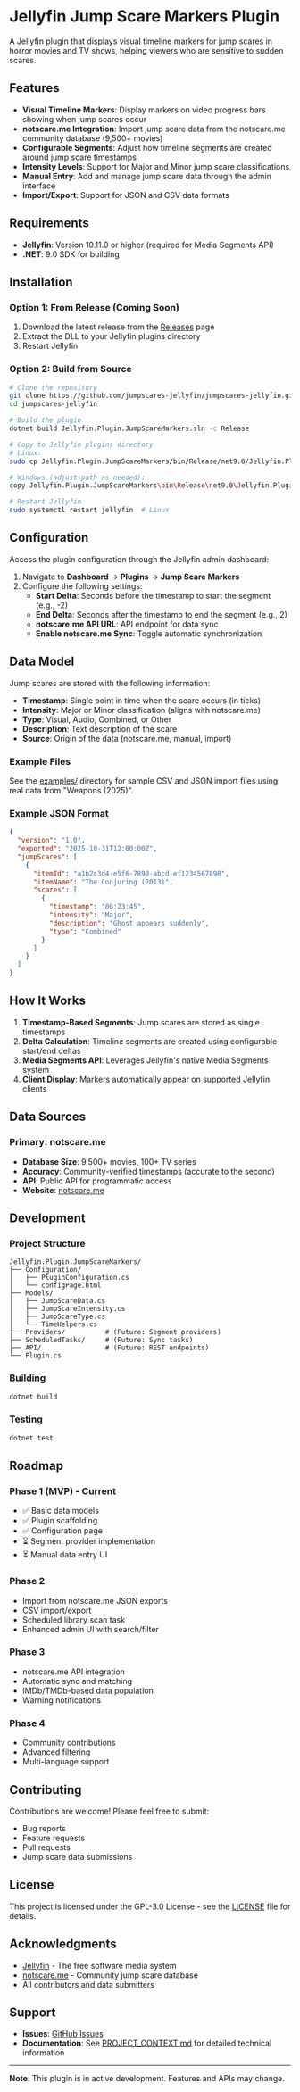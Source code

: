 # Jellyfin Jump Scare Markers Plugin

A Jellyfin plugin that displays visual timeline markers for jump scares in horror movies and TV shows, helping viewers who are sensitive to sudden scares.

## Features

- **Visual Timeline Markers**: Display markers on video progress bars showing when jump scares occur
- **notscare.me Integration**: Import jump scare data from the notscare.me community database (9,500+ movies)
- **Configurable Segments**: Adjust how timeline segments are created around jump scare timestamps
- **Intensity Levels**: Support for Major and Minor jump scare classifications
- **Manual Entry**: Add and manage jump scare data through the admin interface
- **Import/Export**: Support for JSON and CSV data formats

## Requirements

- **Jellyfin**: Version 10.11.0 or higher (required for Media Segments API)
- **.NET**: 9.0 SDK for building

## Installation

### Option 1: From Release (Coming Soon)
1. Download the latest release from the [Releases](https://github.com/jumpscares-jellyfin/jumpscares-jellyfin/releases) page
2. Extract the DLL to your Jellyfin plugins directory
3. Restart Jellyfin

### Option 2: Build from Source

```bash
# Clone the repository
git clone https://github.com/jumpscares-jellyfin/jumpscares-jellyfin.git
cd jumpscares-jellyfin

# Build the plugin
dotnet build Jellyfin.Plugin.JumpScareMarkers.sln -c Release

# Copy to Jellyfin plugins directory
# Linux:
sudo cp Jellyfin.Plugin.JumpScareMarkers/bin/Release/net9.0/Jellyfin.Plugin.JumpScareMarkers.dll /var/lib/jellyfin/plugins/JumpScareMarkers/

# Windows (adjust path as needed):
copy Jellyfin.Plugin.JumpScareMarkers\bin\Release\net9.0\Jellyfin.Plugin.JumpScareMarkers.dll %AppData%\Jellyfin\plugins\JumpScareMarkers\

# Restart Jellyfin
sudo systemctl restart jellyfin  # Linux
```

## Configuration

Access the plugin configuration through the Jellyfin admin dashboard:

1. Navigate to **Dashboard** → **Plugins** → **Jump Scare Markers**
2. Configure the following settings:
   - **Start Delta**: Seconds before the timestamp to start the segment (e.g., -2)
   - **End Delta**: Seconds after the timestamp to end the segment (e.g., 2)
   - **notscare.me API URL**: API endpoint for data sync
   - **Enable notscare.me Sync**: Toggle automatic synchronization

## Data Model

Jump scares are stored with the following information:

- **Timestamp**: Single point in time when the scare occurs (in ticks)
- **Intensity**: Major or Minor classification (aligns with notscare.me)
- **Type**: Visual, Audio, Combined, or Other
- **Description**: Text description of the scare
- **Source**: Origin of the data (notscare.me, manual, import)

### Example Files

See the [examples/](examples/) directory for sample CSV and JSON import files using real data from "Weapons (2025)".

### Example JSON Format

```json
{
  "version": "1.0",
  "exported": "2025-10-31T12:00:00Z",
  "jumpScares": [
    {
      "itemId": "a1b2c3d4-e5f6-7890-abcd-ef1234567890",
      "itemName": "The Conjuring (2013)",
      "scares": [
        {
          "timestamp": "00:23:45",
          "intensity": "Major",
          "description": "Ghost appears suddenly",
          "type": "Combined"
        }
      ]
    }
  ]
}
```

## How It Works

1. **Timestamp-Based Segments**: Jump scares are stored as single timestamps
2. **Delta Calculation**: Timeline segments are created using configurable start/end deltas
3. **Media Segments API**: Leverages Jellyfin's native Media Segments system
4. **Client Display**: Markers automatically appear on supported Jellyfin clients

## Data Sources

### Primary: notscare.me

- **Database Size**: 9,500+ movies, 100+ TV series
- **Accuracy**: Community-verified timestamps (accurate to the second)
- **API**: Public API for programmatic access
- **Website**: [notscare.me](https://notscare.me)

## Development

### Project Structure

```
Jellyfin.Plugin.JumpScareMarkers/
├── Configuration/
│   ├── PluginConfiguration.cs
│   └── configPage.html
├── Models/
│   ├── JumpScareData.cs
│   ├── JumpScareIntensity.cs
│   ├── JumpScareType.cs
│   └── TimeHelpers.cs
├── Providers/          # (Future: Segment providers)
├── ScheduledTasks/     # (Future: Sync tasks)
├── API/                # (Future: REST endpoints)
└── Plugin.cs
```

### Building

```bash
dotnet build
```

### Testing

```bash
dotnet test
```

## Roadmap

### Phase 1 (MVP) - Current
- ✅ Basic data models
- ✅ Plugin scaffolding
- ✅ Configuration page
- ⏳ Segment provider implementation
- ⏳ Manual data entry UI

### Phase 2
- Import from notscare.me JSON exports
- CSV import/export
- Scheduled library scan task
- Enhanced admin UI with search/filter

### Phase 3
- notscare.me API integration
- Automatic sync and matching
- IMDb/TMDb-based data population
- Warning notifications

### Phase 4
- Community contributions
- Advanced filtering
- Multi-language support

## Contributing

Contributions are welcome! Please feel free to submit:

- Bug reports
- Feature requests
- Pull requests
- Jump scare data submissions

## License

This project is licensed under the GPL-3.0 License - see the [LICENSE](LICENSE) file for details.

## Acknowledgments

- [Jellyfin](https://jellyfin.org) - The free software media system
- [notscare.me](https://notscare.me) - Community jump scare database
- All contributors and data submitters

## Support

- **Issues**: [GitHub Issues](https://github.com/jumpscares-jellyfin/jumpscares-jellyfin/issues)
- **Documentation**: See [PROJECT_CONTEXT.md](PROJECT_CONTEXT.md) for detailed technical information

---

**Note**: This plugin is in active development. Features and APIs may change.

